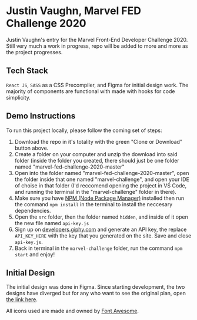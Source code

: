 # Justin Vaughn, Marvel FED Challenge 2020
Justin Vaughn's entry for the Marvel Front-End Developer Challenge 2020. Still very much a work in progress, repo will be added to more and more as the project progresses.

## Tech Stack
`React JS`, `SASS` as a CSS Precompiler, and Figma for initial design work. The majority of components are functional with made with hooks for code simplicity. 

## Demo Instructions
To run this project locally, please follow the coming set of steps:
1. Download the repo in it's totality with the green "Clone or Download" button above.
2. Create a folder on your computer and unzip the download into said folder (inside the folder you created, there should just be one folder named "marvel-fed-challenge-2020-master"
3. Open into the folder named "marvel-fed-challenge-2020-master", open the folder inside that one named "marvel-challenge", and open your IDE of choise in that folder (I'd reccomend opening the project in VS Code, and running the terminal in the "marvel-challenge" folder in there).
4. Make sure you have [NPM (Node Package Manager)](https://www.npmjs.com/) installed then run the command `npm install` in the terminal to install the neccesary dependencies. 
5. Open the `src` folder, then the folder named `hidden`, and inside of it open the new file named `api-key.js` 
6. Sign up on [developers.giphy.com](https://developers.giphy.com/) and generate an API key, the replace `API_KEY_HERE` with the key that you generated on the site. Save and close `api-key.js`.
7. Back in terminal in the `marvel-challenge` folder, run the command `npm start` and enjoy!



## Initial Design
The initial design was done in Figma. Since starting development, the two designs have diverged but for any who want to see the original plan, open [the link here](https://www.figma.com/file/e2e4DHAFIPeIdRdD2yXnjV/Marvel-FED-Challenge?node-id=0%3A1).

All icons used are made and owned by [Font Awesome](https://fontawesome.com/ "Font Awesome Homepage").
